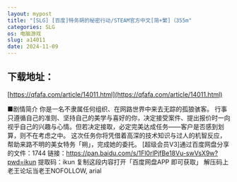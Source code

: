 ```yaml
---
layout: mypost
title: "[SLG] [百度]特务朔的秘密行动/STEAM官方中文[简+繁]（355m"
categories: SLG
os: 电脑游戏
slug: a14011
date: 2024-11-09
---
```


## 下载地址：

[https://qfafa.com/article/14011.html](https://qfafa.com/article/14011.html)

■剧情简介
你是一名不隶属任何组织、在网路世界中来去无踪的孤狼骇客。
行事只遵循自己的准则、坚持自己的美学与喜好的你，决定接受案件、提出报价时一向视乎自己的兴趣与心情。但若决定接取，必定完美达成任务——客户是否感到划算，则不在考虑之中。
这次任务你将凭借着高深的技术知识与过人的机智反应，帮助来路不明的美女特务「朔」，完成她的委托。
\[超级会员V3\]通过百度网盘分享的文件：1744
链接：https://pan.baidu.com/s/1Fl0rlPjfBe18Vu-swVsX9w?pwd=ikun 
提取码：ikun 
复制这段内容打开「百度网盘APP 即可获取」
解压码上老王论坛当老王NOFOLLOW, arial